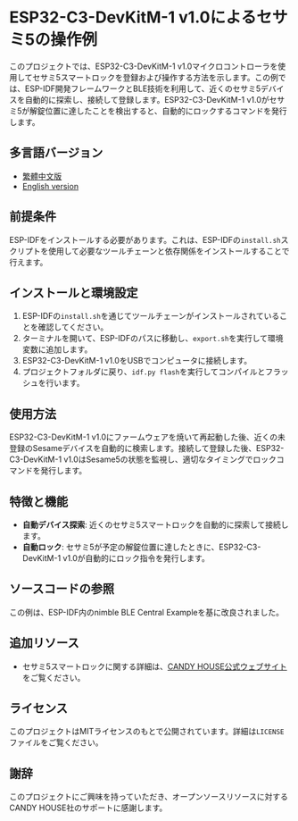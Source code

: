 # ESP32-C3-DevKitM-1 v1.0によるセサミ5の操作例

このプロジェクトでは、ESP32-C3-DevKitM-1 v1.0マイクロコントローラを使用してセサミ5スマートロックを登録および操作する方法を示します。この例では、ESP-IDF開発フレームワークとBLE技術を利用して、近くのセサミ5デバイスを自動的に探索し、接続して登録します。ESP32-C3-DevKitM-1 v1.0がセサミ5が解錠位置に達したことを検出すると、自動的にロックするコマンドを発行します。

## 多言語バージョン
- [繁體中文版](README.md)
- [English version](README_EN.md)

## 前提条件
ESP-IDFをインストールする必要があります。これは、ESP-IDFの`install.sh`スクリプトを使用して必要なツールチェーンと依存関係をインストールすることで行えます。

## インストールと環境設定
1. ESP-IDFの`install.sh`を通じてツールチェーンがインストールされていることを確認してください。
2. ターミナルを開いて、ESP-IDFのパスに移動し、`export.sh`を実行して環境変数に追加します。
3. ESP32-C3-DevKitM-1 v1.0をUSBでコンピュータに接続します。
4. プロジェクトフォルダに戻り、`idf.py flash`を実行してコンパイルとフラッシュを行います。

## 使用方法
ESP32-C3-DevKitM-1 v1.0にファームウェアを焼いて再起動した後、近くの未登録のSesameデバイスを自動的に検索します。接続して登録した後、ESP32-C3-DevKitM-1 v1.0はSesame5の状態を監視し、適切なタイミングでロックコマンドを発行します。

## 特徴と機能

- **自動デバイス探索**: 近くのセサミ5スマートロックを自動的に探索して接続します。
- **自動ロック**: セサミ5が予定の解錠位置に達したときに、ESP32-C3-DevKitM-1 v1.0が自動的にロック指令を発行します。

## ソースコードの参照

この例は、ESP-IDF内のnimble BLE Central Exampleを基に改良されました。

## 追加リソース

- セサミ5スマートロックに関する詳細は、[CANDY HOUSE公式ウェブサイト](https://jp.candyhouse.co/)をご覧ください。

## ライセンス

このプロジェクトはMITライセンスのもとで公開されています。詳細は`LICENSE`ファイルをご覧ください。

## 謝辞

このプロジェクトにご興味を持っていただき、オープンソースリソースに対するCANDY HOUSE社のサポートに感謝します。
